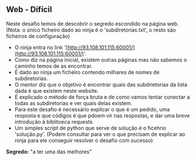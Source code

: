 ## Web - Difícil

Neste desafio temos de descobrir o segredo escondido na página web.
(Nota: o único ficheiro dado ao ninja é o 'subdiretorias\.txt', o resto são ficheiros de configuração)

- O ninja entra no link '[http://93.108.101.115:60001/](http://93.108.101.115:60001/)'.
- Como diz na página inicial, existem outras páginas mas não sabemos o caminho temos de as encontrar.
- É dado ao ninja um ficheiro contendo milhares de nomes de subdiretorias.
- O mentor diz que o objetivo é encontrar quais das subdiretorias da lista dada é que existem neste website.
- É explicado o método de força bruta e de como vamos tentar conectar a todas as subdiretorias e ver quais delas existem.
- Para este desafio é necessário explicar o que é um pedido, uma resposta e que códigos é que pdoem vir nas respostas, e dar uma breve introdução à biblitoeca requests
- Um simples script de python que serve de solução é o ficehrio 'solução\.py'. (Podem consultar para ver o que precisam de explicar ao ninja para ele conseguir resolver o desafio com sucesso)

**Segredo:** "a ter uma das melhores"